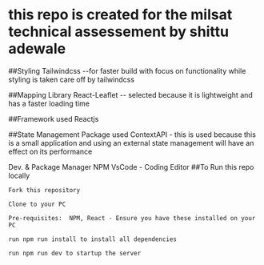 # this repo is created for the milsat technical assessement by shittu adewale

##Styling
Tailwindcss --for faster build with focus on functionality while styling is taken care off by tailwindcss

##Mapping Library
React-Leaflet -- selected because it is lightweight and has a faster loading time

##Framework used
Reactjs

##State Management Package used
  ContextAPI - this is used because this is a small application and using an external state management will have an effect on its performance

Dev. & Package Manager
    NPM
    VsCode - Coding Editor
 ##To Run this repo locally
 
    Fork this repository

    Clone to your PC

    Pre-requisites:  NPM, React - Ensure you have these installed on your PC

    run npm run install to install all dependencies

    run npm run dev to startup the server

